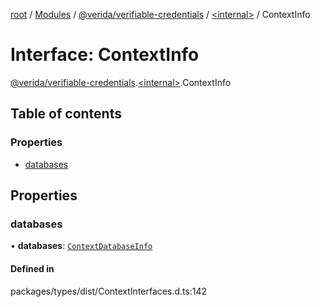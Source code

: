 [root](../README.md) / [Modules](../modules.md) / [@verida/verifiable-credentials](../modules/verida_verifiable_credentials.md) / [<internal\>](../modules/verida_verifiable_credentials._internal_.md) / ContextInfo

# Interface: ContextInfo

[@verida/verifiable-credentials](../modules/verida_verifiable_credentials.md).[<internal\>](../modules/verida_verifiable_credentials._internal_.md).ContextInfo

## Table of contents

### Properties

- [databases](verida_verifiable_credentials._internal_.ContextInfo.md#databases)

## Properties

### databases

• **databases**: [`ContextDatabaseInfo`](verida_verifiable_credentials._internal_.ContextDatabaseInfo.md)

#### Defined in

packages/types/dist/ContextInterfaces.d.ts:142
